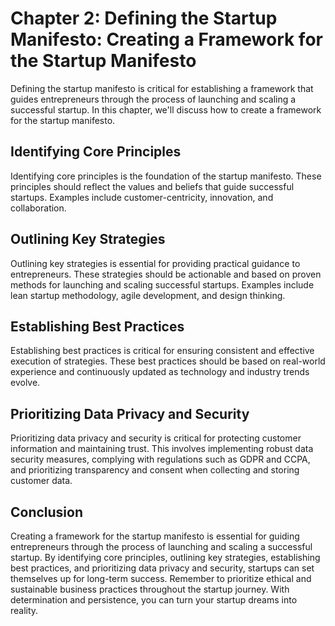 Chapter 2: Defining the Startup Manifesto: Creating a Framework for the Startup Manifesto
=========================================================================================

Defining the startup manifesto is critical for establishing a framework that guides entrepreneurs through the process of launching and scaling a successful startup. In this chapter, we'll discuss how to create a framework for the startup manifesto.

Identifying Core Principles
---------------------------

Identifying core principles is the foundation of the startup manifesto. These principles should reflect the values and beliefs that guide successful startups. Examples include customer-centricity, innovation, and collaboration.

Outlining Key Strategies
------------------------

Outlining key strategies is essential for providing practical guidance to entrepreneurs. These strategies should be actionable and based on proven methods for launching and scaling successful startups. Examples include lean startup methodology, agile development, and design thinking.

Establishing Best Practices
---------------------------

Establishing best practices is critical for ensuring consistent and effective execution of strategies. These best practices should be based on real-world experience and continuously updated as technology and industry trends evolve.

Prioritizing Data Privacy and Security
--------------------------------------

Prioritizing data privacy and security is critical for protecting customer information and maintaining trust. This involves implementing robust data security measures, complying with regulations such as GDPR and CCPA, and prioritizing transparency and consent when collecting and storing customer data.

Conclusion
----------

Creating a framework for the startup manifesto is essential for guiding entrepreneurs through the process of launching and scaling a successful startup. By identifying core principles, outlining key strategies, establishing best practices, and prioritizing data privacy and security, startups can set themselves up for long-term success. Remember to prioritize ethical and sustainable business practices throughout the startup journey. With determination and persistence, you can turn your startup dreams into reality.
